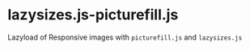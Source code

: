 # lazysizes.js-picturefill.js
Lazyload of Responsive images with `picturefill.js` and `lazysizes.js`
